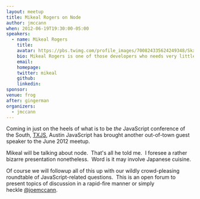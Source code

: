 ```yaml
---
layout: meetup
title: Mikeal Rogers on Node
author: jmccann
when: 2012-06-19T19:30:00-05:00
speakers:
  - name: Mikeal Rogers
    title:
    avatar: https://pbs.twimg.com/profile_images/700824335624249348/SkxQsdhq_400x400.png
    bio: Mikeal Rogers is one of those developers who needs very little introduction.  Seriously.  He gave me no info to post about whom he is!  You may know him from his work at [Mozilla](http://mozilla.org), on [CouchDB](http://couchdb.apache.org/) and most recently [node](http://nodejs.org) including one of the most widely used modules, [request](https://github.com/mikeal/request).
    email:
    homepage:
    twitter: mikeal
    github:
    linkedin:
sponsor:
venue: frog
after: gingerman
organizers:
  - jmccann
---
```

Coming in just on the heels of what is to be *the* JavaScript conference of the South, [TXJS][1], Austin JavaScript has brought another out-of-town guest speaker to the June 2012 meetup.

Mikeal will be talking about node.  That's all he told me.  I foresee a rather bizarre presentation nonetheless.  Word is it may involve Japanese cuisine.

Of course we will followup all of this up with our wildly crowd-pleasing roundtable of JavaScript-related questions.  This is an open forum to present topics of discussion in a rapid-fire manner or simply heckle [@joemccann][7].

[1]: http://2012.texasjavascript.com
[2]: http://twitter.com/mikeal
[7]: http://twitter.com/joemccann
